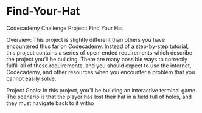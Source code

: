 # Find-Your-Hat

Codecademy Challenge Project: Find Your Hat

Overview:
This project is slightly different than others you have encountered thus far on Codecademy. Instead of a step-by-step tutorial, this project contains a series of open-ended requirements which describe the project you’ll be building. There are many possible ways to correctly fulfill all of these requirements, and you should expect to use the internet, Codecademy, and other resources when you encounter a problem that you cannot easily solve.

Project Goals:
In this project, you’ll be building an interactive terminal game. The scenario is that the player has lost their hat in a field full of holes, and they must navigate back to it witho
